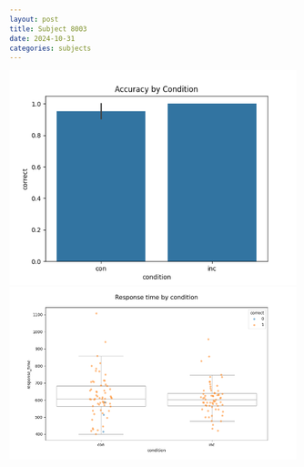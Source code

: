 ```yaml
---
layout: post
title: Subject 8003
date: 2024-10-31
categories: subjects
---
```


![](data/8003/run-6/8003_NF_acc.png)
![](data/8003/run-6/8003_NF_rt.png)
